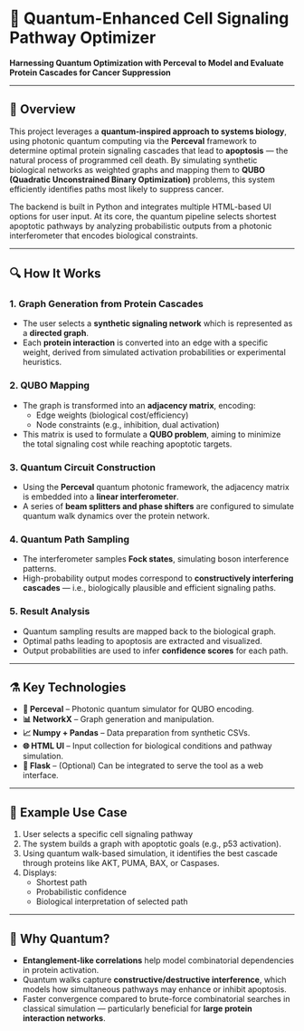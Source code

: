 # 🧬 Quantum-Enhanced Cell Signaling Pathway Optimizer 

**Harnessing Quantum Optimization with Perceval to Model and Evaluate Protein Cascades for Cancer Suppression**

---

## 🧠 Overview

This project leverages a **quantum-inspired approach to systems biology**, using photonic quantum computing via the **Perceval** framework to determine optimal protein signaling cascades that lead to **apoptosis** — the natural process of programmed cell death. By simulating synthetic biological networks as weighted graphs and mapping them to **QUBO (Quadratic Unconstrained Binary Optimization)** problems, this system efficiently identifies paths most likely to suppress cancer.

The backend is built in Python and integrates multiple HTML-based UI options for user input. At its core, the quantum pipeline selects shortest apoptotic pathways by analyzing probabilistic outputs from a photonic interferometer that encodes biological constraints.

---

## 🔍 How It Works

### 1. **Graph Generation from Protein Cascades**
- The user selects a **synthetic signaling network** which is represented as a **directed graph**.
- Each **protein interaction** is converted into an edge with a specific weight, derived from simulated activation probabilities or experimental heuristics.

### 2. **QUBO Mapping**
- The graph is transformed into an **adjacency matrix**, encoding:
  - Edge weights (biological cost/efficiency)
  - Node constraints (e.g., inhibition, dual activation)
- This matrix is used to formulate a **QUBO problem**, aiming to minimize the total signaling cost while reaching apoptotic targets.

### 3. **Quantum Circuit Construction**
- Using the **Perceval** quantum photonic framework, the adjacency matrix is embedded into a **linear interferometer**.
- A series of **beam splitters and phase shifters** are configured to simulate quantum walk dynamics over the protein network.

### 4. **Quantum Path Sampling**
- The interferometer samples **Fock states**, simulating boson interference patterns.
- High-probability output modes correspond to **constructively interfering cascades** — i.e., biologically plausible and efficient signaling paths.

### 5. **Result Analysis**
- Quantum sampling results are mapped back to the biological graph.
- Optimal paths leading to apoptosis are extracted and visualized.
- Output probabilities are used to infer **confidence scores** for each path.

---

## ⚗️ Key Technologies

- **🧠 Perceval** – Photonic quantum simulator for QUBO encoding.
- **📊 NetworkX** – Graph generation and manipulation.
- **📈 Numpy + Pandas** – Data preparation from synthetic CSVs.
- **🌐 HTML UI** – Input collection for biological conditions and pathway simulation.
- **📄 Flask** – (Optional) Can be integrated to serve the tool as a web interface.

---

## 🧪 Example Use Case

1. User selects a specific cell signaling pathway
2. The system builds a graph with apoptotic goals (e.g., p53 activation).
3. Using quantum walk-based simulation, it identifies the best cascade through proteins like AKT, PUMA, BAX, or Caspases.
4. Displays:
   - Shortest path
   - Probabilistic confidence
   - Biological interpretation of selected path

---

## 🧬 Why Quantum?

- **Entanglement-like correlations** help model combinatorial dependencies in protein activation.
- Quantum walks capture **constructive/destructive interference**, which models how simultaneous pathways may enhance or inhibit apoptosis.
- Faster convergence compared to brute-force combinatorial searches in classical simulation — particularly beneficial for **large protein interaction networks**.
